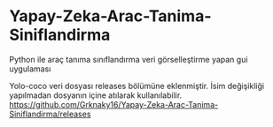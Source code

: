 # Yapay-Zeka-Arac-Tanima-Siniflandirma
Python ile araç tanıma sınıflandırma veri görselleştirme yapan gui uygulaması

Yolo-coco veri dosyası releases bölümüne eklenmiştir. İsim değişikliği yapılmadan dosyanın içine atılarak kullanılabilir.
            https://github.com/Grknaky16/Yapay-Zeka-Arac-Tanima-Siniflandirma/releases
